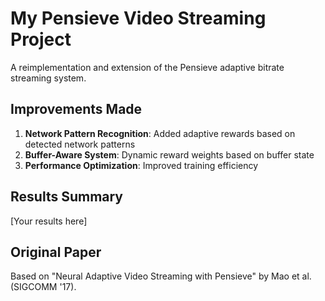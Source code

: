 # My Pensieve Video Streaming Project

A reimplementation and extension of the Pensieve adaptive bitrate streaming system.

## Improvements Made

1. **Network Pattern Recognition**: Added adaptive rewards based on detected network patterns
2. **Buffer-Aware System**: Dynamic reward weights based on buffer state
3. **Performance Optimization**: Improved training efficiency

## Results Summary

[Your results here]

## Original Paper

Based on "Neural Adaptive Video Streaming with Pensieve" by Mao et al. (SIGCOMM '17).
